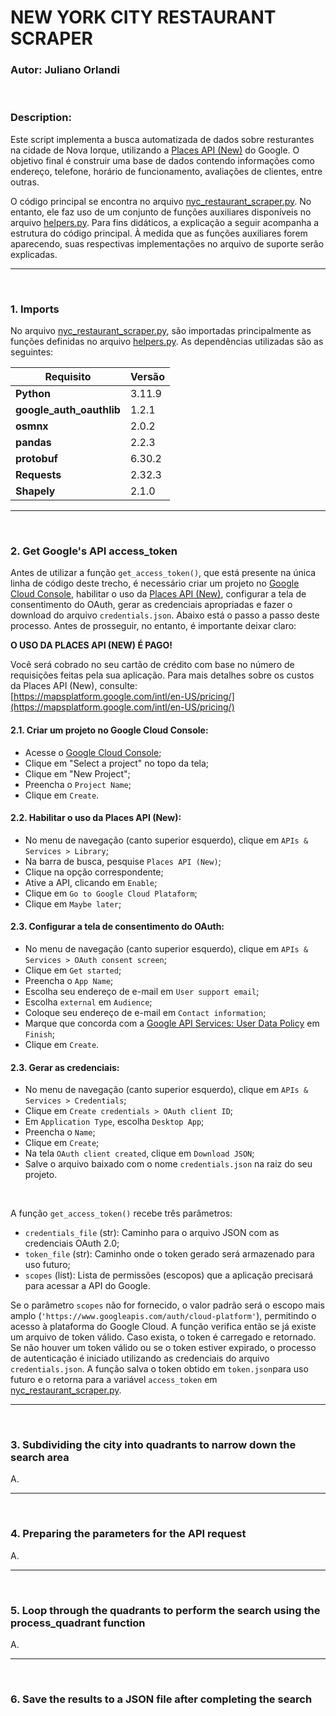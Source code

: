 # **NEW YORK CITY RESTAURANT SCRAPER**

### **Autor: Juliano Orlandi**

<br>

### **Description:**

Este script implementa a busca automatizada de dados sobre resturantes na cidade de Nova Iorque, utilizando a [Places API (New)](https://developers.google.com/maps/documentation/places/web-service/op-overview) do Google. O objetivo final é construir uma base de dados contendo informações como endereço, telefone, horário de funcionamento, avaliações de clientes, entre outras.

O código principal se encontra no arquivo [nyc_restaurant_scraper.py](nyc_restaurant_scraper.py). No entanto, ele faz uso de um conjunto de funções auxiliares disponíveis no arquivo [helpers.py](helpers.py). Para fins didáticos, a explicação a seguir acompanha a estrutura do código principal. À medida que as funções auxiliares forem aparecendo, suas respectivas implementações no arquivo de suporte serão explicadas.

---
<br>

### **1. Imports**

No arquivo [nyc_restaurant_scraper.py](nyc_restaurant_scraper.py), são importadas principalmente as funções definidas no arquivo [helpers.py](helpers.py). As dependências utilizadas são as seguintes:

| Requisito                | Versão |
|---------------------------|--------|
| **Python**                | 3.11.9 |
| **google_auth_oauthlib**  | 1.2.1  |
| **osmnx**                 | 2.0.2  |
| **pandas**                | 2.2.3  |
| **protobuf**              | 6.30.2 |
| **Requests**              | 2.32.3 |
| **Shapely**               | 2.1.0  |


---
<br>

### **2. Get Google's API access_token**

Antes de utilizar a função `get_access_token()`, que está presente na única linha de código deste trecho, é necessário criar um projeto no [Google Cloud Console](https://console.cloud.google.com/), habilitar o uso da [Places API (New)](https://developers.google.com/maps/documentation/places/web-service/op-overview), configurar a tela de consentimento do OAuth, gerar as credenciais apropriadas e fazer o download do arquivo `credentials.json`. Abaixo está o passo a passo deste processo. Antes de prosseguir, no entanto, é importante deixar claro:

**O USO DA PLACES API (NEW) É PAGO!**

Você será cobrado no seu cartão de crédito com base no número de requisições feitas pela sua aplicação. Para mais detalhes sobre os custos da Places API (New), consulte:  
[https://mapsplatform.google.com/intl/en-US/pricing/](https://mapsplatform.google.com/intl/en-US/pricing/)

#### **2.1. Criar um projeto no Google Cloud Console:**
- Acesse o [Google Cloud Console](https://console.cloud.google.com/);
- Clique em "Select a project" no topo da tela;
- Clique em "New Project";
- Preencha o `Project Name`;
- Clique em `Create`.

#### **2.2. Habilitar o uso da Places API (New):**
- No menu de navegação (canto superior esquerdo), clique em `APIs & Services > Library`;
- Na barra de busca, pesquise `Places API (New)`;
- Clique na opção correspondente;
- Ative a API, clicando em `Enable`;
- Clique em `Go to Google Cloud Plataform`;
- Clique em `Maybe later`;

#### **2.3. Configurar a tela de consentimento do OAuth:**
- No menu de navegação (canto superior esquerdo), clique em `APIs & Services > OAuth consent screen`;
- Clique em `Get started`;
- Preencha o `App Name`;
- Escolha seu endereço de e-mail em `User support email`;
- Escolha `external` em `Audience`;
- Coloque seu endereço de e-mail em `Contact information`;
- Marque que concorda com a [Google API Services: User Data Policy](https://developers.google.com/terms/api-services-user-data-policy) em `Finish`;
- Clique em `Create`.

#### **2.3. Gerar as credenciais:**
- No menu de navegação (canto superior esquerdo), clique em `APIs & Services > Credentials`;
- Clique em `Create credentials > OAuth client ID`;
- Em `Application Type`, escolha `Desktop App`;
- Preencha o `Name`;
- Clique em `Create`;
- Na tela `OAuth client created`, clique em `Download JSON`;
- Salve o arquivo baixado com o nome `credentials.json` na raiz do seu projeto.

<br>

A função `get_access_token()` recebe três parâmetros:
- `credentials_file` (str): Caminho para o arquivo JSON com as credenciais OAuth 2.0;
- `token_file` (str): Caminho onde o token gerado será armazenado para uso futuro;
- `scopes` (list): Lista de permissões (escopos) que a aplicação precisará para acessar a API do Google.

Se o parâmetro `scopes` não for fornecido, o valor padrão será o escopo mais amplo (`'https://www.googleapis.com/auth/cloud-platform'`), permitindo o acesso à plataforma do Google Cloud. A função verifica então se já existe um arquivo de token válido. Caso exista, o token é carregado e retornado. Se não houver um token válido ou se o token estiver expirado, o processo de autenticação é iniciado utilizando as credenciais do arquivo `credentials.json`. A função salva o token obtido em `token.json`para uso futuro e o retorna para a variável `access_token` em [nyc_restaurant_scraper.py](nyc_restaurant_scraper.py).

---
<br>

### **3. Subdividing the city into quadrants to narrow down the search area**

A.

---
<br>

### **4. Preparing the parameters for the API request**

A.

---
<br>

### **5. Loop through the quadrants to perform the search using the process_quadrant function**

A.

---
<br>

### **6. Save the results to a JSON file after completing the search**
